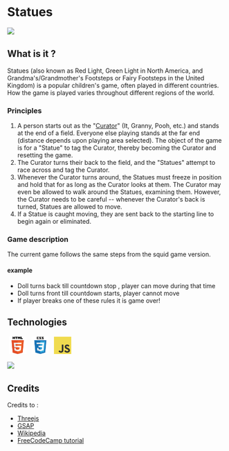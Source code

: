 # Statues

![](https://i.insider.com/614e3960b414c100186262d8?width=1000&format=jpeg&auto=webp)

## What is it ?

Statues (also known as Red Light, Green Light in North America, and Grandma's/Grandmother's Footsteps or Fairy Footsteps in the United Kingdom) is a popular children's game, often played in different countries. How the game is played varies throughout different regions of the world. 

### Principles

1.  A person starts out as the "[Curator](https://en.wikipedia.org/wiki/Curator "Curator")" (It, Granny, Pooh, etc.) and stands at the end of a field. Everyone else playing stands at the far end (distance depends upon playing area selected). The object of the game is for a "Statue" to tag the Curator, thereby becoming the Curator and resetting the game.
2.  The Curator turns their back to the field, and the "Statues" attempt to race across and tag the Curator.
3.  Whenever the Curator turns around, the Statues must freeze in position and hold that for as long as the Curator looks at them. The Curator may even be allowed to walk around the Statues, examining them. However, the Curator needs to be careful -- whenever the Curator's back is turned, Statues are allowed to move.
4.  If a Statue is caught moving, they are sent back to the starting line to begin again or eliminated.

### Game description

The current game follows the same steps from the squid game version. 

#### example

-  Doll turns back till countdown stop , player can move during that time
-  Doll turns front till countdown starts, player cannot move 
-  If player breaks one of these rules it is game over!

## Technologies


<div>

<img src="https://raw.githubusercontent.com/github/explore/80688e429a7d4ef2fca1e82350fe8e3517d3494d/topics/html/html.png" alt="html" height="40" style="vertical-align:top; margin:4px">
 <img src="https://raw.githubusercontent.com/github/explore/80688e429a7d4ef2fca1e82350fe8e3517d3494d/topics/css/css.png" alt="css" height="40" style="vertical-align:top; margin:4px">
<img src="https://raw.githubusercontent.com/github/explore/80688e429a7d4ef2fca1e82350fe8e3517d3494d/topics/javascript/javascript.png" alt="Javascript" height="40" style="vertical-align:top; margin:4px">
 
</div>

![](https://ichi.pro/assets/images/max/724/1*6s_Dkfeldg35ySmAp0tPkQ.png)

## Credits

Credits to : 
* [Threejs](https://threejs.org)
* [GSAP](https://greensock.com/get-started/)
* [Wikipedia](https://en.wikipedia.org/wiki/Statues_(game))
* [FreeCodeCamp tutorial](https://www.youtube.com/watch?v=4HSxX-EKJjw)
